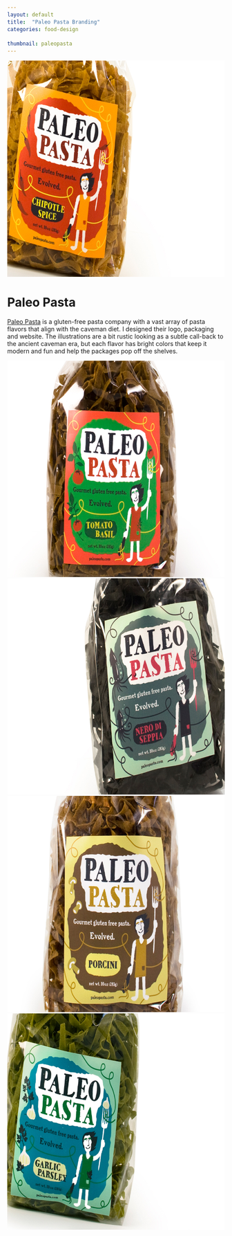 ```yaml
---
layout: default
title:  "Paleo Pasta Branding"
categories: food-design

thumbnail: paleopasta
---
```


<img src="/images/paleopasta_01.jpg" width="790" height="500">

# Paleo Pasta

[Paleo Pasta](http://paleopasta.com/) is a gluten-free pasta company with a vast array of pasta flavors that align with the caveman diet. I designed their logo, packaging and website. The illustrations are a bit rustic looking as a subtle call-back to the ancient caveman era, but each flavor has bright colors that keep it modern and fun and help the packages pop off the shelves.

<img src="/images/paleopasta_02.jpg" width="790" height="500">
<img src="/images/paleopasta_03.jpg" width="790" height="500">
<img src="/images/paleopasta_04.jpg" width="790" height="500">
<img src="/images/paleopasta_05.jpg" width="790" height="500">
